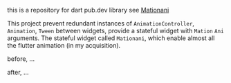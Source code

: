 this is a repository for dart pub.dev library see [Mationani](https://pub.dev/packages/mationani)

This project prevent redundant instances of `AnimationController`, `Animation`, `Tween` between widgets,
provide a stateful widget with `Mation` `Ani` arguments. The stateful widget called `Mationani`,
which enable almost all the flutter animation (in my acquisition).

before,
...


after,
...

